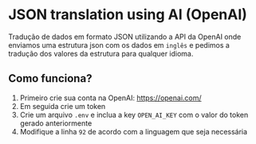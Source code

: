 # JSON translation using AI (OpenAI)

Tradução de dados em formato JSON utilizando a API da OpenAI onde enviamos uma estrutura json com os dados em `inglês` e pedimos a tradução dos valores da estrutura para qualquer idioma.

## Como funciona?

1. Primeiro crie sua conta na OpenAI: https://openai.com/
1. Em seguida crie um token
1. Crie um arquivo `.env` e inclua a key `OPEN_AI_KEY` com o valor do token gerado anteriormente
1. Modifique a linha `92` de acordo com a linguagem que seja necessária
